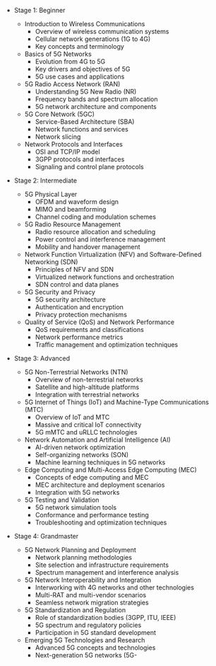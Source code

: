 - Stage 1: Beginner
    - Introduction to Wireless Communications
        - Overview of wireless communication systems
        - Cellular network generations (1G to 4G)
        - Key concepts and terminology
    - Basics of 5G Networks
        - Evolution from 4G to 5G
        - Key drivers and objectives of 5G
        - 5G use cases and applications
    - 5G Radio Access Network (RAN)
        - Understanding 5G New Radio (NR)
        - Frequency bands and spectrum allocation
        - 5G network architecture and components
    - 5G Core Network (5GC)
        - Service-Based Architecture (SBA)
        - Network functions and services
        - Network slicing
    - Network Protocols and Interfaces
        - OSI and TCP/IP model
        - 3GPP protocols and interfaces
        - Signaling and control plane protocols

- Stage 2: Intermediate
    - 5G Physical Layer
        - OFDM and waveform design
        - MIMO and beamforming
        - Channel coding and modulation schemes
    - 5G Radio Resource Management
        - Radio resource allocation and scheduling
        - Power control and interference management
        - Mobility and handover management
    - Network Function Virtualization (NFV) and Software-Defined Networking (SDN)
        - Principles of NFV and SDN
        - Virtualized network functions and orchestration
        - SDN control and data planes
    - 5G Security and Privacy
        - 5G security architecture
        - Authentication and encryption
        - Privacy protection mechanisms
    - Quality of Service (QoS) and Network Performance
        - QoS requirements and classifications
        - Network performance metrics
        - Traffic management and optimization techniques

- Stage 3: Advanced
    - 5G Non-Terrestrial Networks (NTN)
        - Overview of non-terrestrial networks
        - Satellite and high-altitude platforms
        - Integration with terrestrial networks
    - 5G Internet of Things (IoT) and Machine-Type Communications (MTC)
        - Overview of IoT and MTC
        - Massive and critical IoT connectivity
        - 5G mMTC and uRLLC technologies
    - Network Automation and Artificial Intelligence (AI)
        - AI-driven network optimization
        - Self-organizing networks (SON)
        - Machine learning techniques in 5G networks
    - Edge Computing and Multi-Access Edge Computing (MEC)
        - Concepts of edge computing and MEC
        - MEC architecture and deployment scenarios
        - Integration with 5G networks
    - 5G Testing and Validation
        - 5G network simulation tools
        - Conformance and performance testing
        - Troubleshooting and optimization techniques

- Stage 4: Grandmaster
    - 5G Network Planning and Deployment
        - Network planning methodologies
        - Site selection and infrastructure requirements
        - Spectrum management and interference analysis
    - 5G Network Interoperability and Integration
        - Interworking with 4G networks and other technologies
        - Multi-RAT and multi-vendor scenarios
        - Seamless network migration strategies
    - 5G Standardization and Regulation
        - Role of standardization bodies (3GPP, ITU, IEEE)
        - 5G spectrum and regulatory policies
        - Participation in 5G standard development
    - Emerging 5G Technologies and Research
        - Advanced 5G concepts and technologies
        - Next-generation 5G networks (5G-

